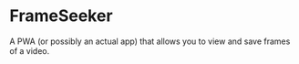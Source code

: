# FrameSeeker
A PWA (or possibly an actual app) that allows you to view and save frames of a video. 
